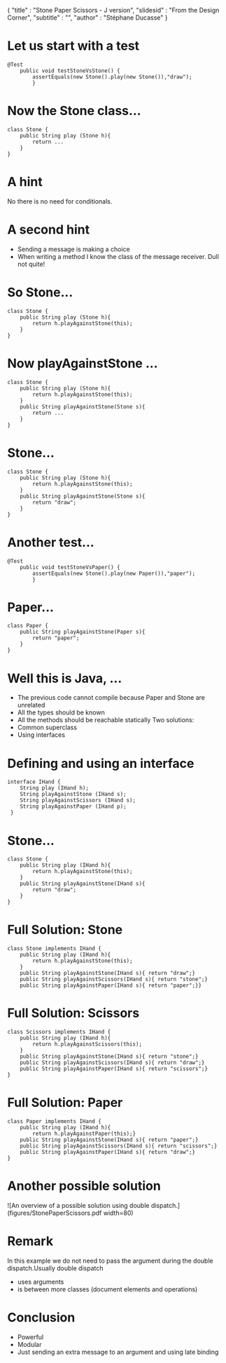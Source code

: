 {
"title" : "Stone Paper Scissors - J version",
"slidesid" : "From the Design Corner",
"subtitle" : "",
"author" : "Stéphane Ducasse"
}


# Let us start with a test

```
@Test
	public void testStoneVsStone() {
		assertEquals(new Stone().play(new Stone()),"draw");
		}
```

# Now the Stone class...

```
class Stone {
	public String play (Stone h){
		return ...
	}
}
```

# A hint
No there is no need for conditionals.
# A second hint
- Sending a message is making a choice
- When writing a method I know the class of the message receiver. Dull not quite!

# So Stone...

```
class Stone {
	public String play (Stone h){
		return h.playAgainstStone(this);
	}
}
```

# Now playAgainstStone ...

```
class Stone {
	public String play (Stone h){
		return h.playAgainstStone(this);
	}
	public String playAgainstStone(Stone s){
		return ...
	}
}
```

# Stone...

```
class Stone {
	public String play (Stone h){
		return h.playAgainstStone(this);
	}
	public String playAgainstStone(Stone s){
		return "draw";
	}
}
```

# Another test...

```
@Test
	public void testStoneVsPaper() {
		assertEquals(new Stone().play(new Paper()),"paper");
		}
```

# Paper...

```
class Paper {
	public String playAgainstStone(Paper s){
		return "paper";
	}
}
```

# Well this is Java, ...
- The previous code cannot compile because Paper and Stone are unrelated
- All the types should be known
- All the methods should be reachable statically
Two solutions:
- Common superclass
- Using interfaces

# Defining and using an interface

```
interface IHand {
    String play (IHand h);
    String playAgainstStone (IHand s);
    String playAgainstScissors (IHand s);
    String playAgainstPaper (IHand p);
 }
```

# Stone...

```
class Stone {
	public String play (IHand h){
		return h.playAgainstStone(this);
	}
	public String playAgainstStone(IHand s){
		return "draw";
	}
}
```

# Full Solution: Stone

```
class Stone implements IHand {
    public String play (IHand h){
        return h.playAgainstStone(this);
    }
    public String playAgainstStone(IHand s){ return "draw";}
    public String playAgainstScissors(IHand s){ return "stone";}
    public String playAgainstPaper(IHand s){ return "paper";}}
```

# Full Solution: Scissors

```
class Scissors implements IHand {
    public String play (IHand h){
        return h.playAgainstScissors(this);
    }
    public String playAgainstStone(IHand s){ return "stone";}
    public String playAgainstScissors(IHand s){ return "draw";}
    public String playAgainstPaper(IHand s){ return "scissors";}
}
```

# Full Solution: Paper

```
class Paper implements IHand {
    public String play (IHand h){
        return h.playAgainstPaper(this);}
    public String playAgainstStone(IHand s){ return "paper";}
    public String playAgainstScissors(IHand s){ return "scissors";}
    public String playAgainstPaper(IHand s){ return "draw";}
}
```

# Another possible solution
![An overview of a possible solution using double dispatch.](figures/StonePaperScissors.pdf width=80)
# Remark
In this example we do not need to pass the argument during the double dispatch.Usually double dispatch 
- uses arguments
- is between more classes \(document elements and operations\)

# Conclusion
- Powerful
- Modular
- Just sending an extra message to an argument and using late binding
